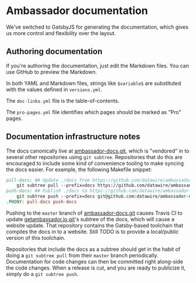 
# Ambassador documentation

We've switched to GatsbyJS for generating the documentation, which gives us more control and flexibility over the layout.

## Authoring documentation

If you're authoring the documentation, just edit the Markdown files. You can use GitHub to preview the Markdown.

In both YAML and Markdown files, strings like `$variable$` are
substituted with the values defined in `versions.yml`.

The `doc-links.yml` file is the table-of-contents.

The `pro-pages.yml` file identifies which pages should be marked as
"Pro" pages.

## Documentation infrastructure notes

The docs canonically live at [ambassador-docs.git][], which is
"vendored" in to several other repositories using `git subtree`.
Repositories that do this are encouraged to include some kind of
convenience tooling to make syncing the docs easier.  For example, the
following Makefile snippet:

```Makefile
pull-docs: ## Update ./docs from https://github.com/datawire/ambassador-docs
	git subtree pull --prefix=docs https://github.com/datawire/ambassador-docs.git master
push-docs: ## Publish ./docs to https://github.com/datawire/ambassador-docs
	git subtree push --prefix=docs git@github.com:datawire/ambassador-docs.git master
.PHONY: pull-docs push-docs
```

Pushing to the `master` branch of [ambassador-docs.git][] causes
Travis CI to update [getambassador.io.git][]'s subtree of the docs,
which will cause a website update.  That repository contains the
Gatsby-based toolchain that compiles the docs in to a website. Still
TODO is to provide a local/public version of this toolchain.

Repositories that include the docs as a subtree should get in the
habit of doing a `git subtree pull` from their `master` branch
periodically.  Documentation for code changes can then be committed
right along-side the code changes.  When a release is cut, and you are
ready to publicize it, simply do a `git subtree push`.

[ambassador-docs.git]: https://github.com/datawire/ambassador-docs
[getambassador.io.git]: https://github.com/datawire/getambassador.io
